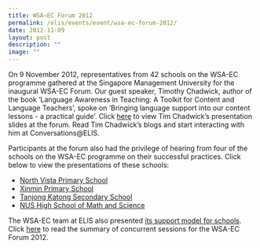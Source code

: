 ```yaml
---
title: WSA—EC Forum 2012
permalink: /elis/events/event/wsa-ec-forum-2012/
date: 2012-11-09
layout: post
description: ""
image: ""
---
```


On 9 November 2012, representatives from 42 schools on the WSA-EC programme gathered at the Singapore Management University for the inaugural WSA-EC Forum. Our guest speaker, Timothy Chadwick, author of the book ‘Language Awareness in Teaching: A Toolkit for Content and Language Teachers’, spoke on ‘Bringing language support into our content lessons - a practical guide’. Click [here](/files/presentation-tim-chadwick.pdf) to view Tim Chadwick’s presentation slides at the forum. Read Tim Chadwick’s blogs and start interacting with him at Conversations@ELIS.

Participants at the forum also had the privilege of hearing from four of the schools on the WSA-EC programme on their successful practices. Click below to view the presentations of these schools:

*   [North Vista Primary School](/files/presentation-north-vista.pdf)
*   [Xinmin Primary School](/files/presentation-xin-min.pdf)
*   [Tanjong Katong Secondary School](/files/presentation-tkss.pdf)
*   [NUS High School of Math and Science](/files/presentation-nus-high.pdf)

The WSA-EC team at ELIS also presented [its support model for schools](/files/presentation-elis.pdf). Click [here](/files/concurrent-sessions-summary.pdf) to read the summary of concurrent sessions for the WSA-EC Forum 2012.


